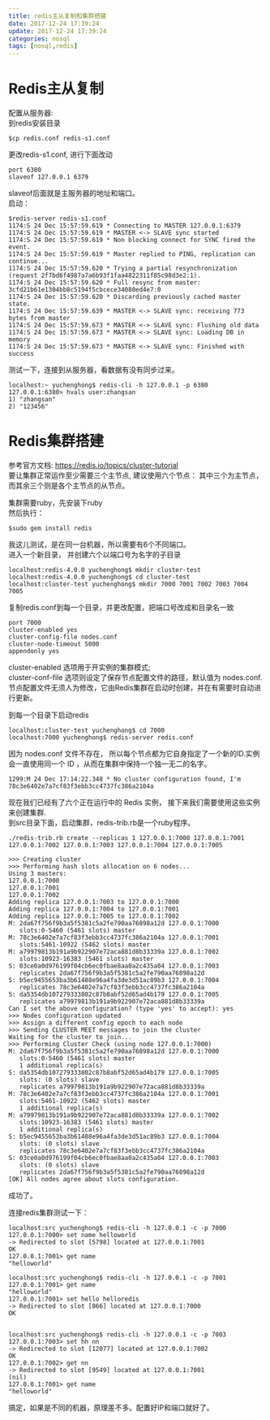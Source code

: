 ```yaml
---
title: redis主从复制和集群搭建
date: 2017-12-24 17:39:24
update: 2017-12-24 17:39:24
categories: nosql
tags: [nosql,redis]
---
```

# Redis主从复制
配置从服务器:  
到redis安装目录
```
$cp redis.conf redis-s1.conf
```
更改redis-s1.conf, 进行下面改动

```
port 6380
slaveof 127.0.0.1 6379
```
slaveof后面就是主服务器的地址和端口。  
启动：
```
$redis-server redis-s1.conf
1174:S 24 Dec 15:57:59.619 * Connecting to MASTER 127.0.0.1:6379
1174:S 24 Dec 15:57:59.619 * MASTER <-> SLAVE sync started
1174:S 24 Dec 15:57:59.619 * Non blocking connect for SYNC fired the event.
1174:S 24 Dec 15:57:59.619 * Master replied to PING, replication can continue...
1174:S 24 Dec 15:57:59.620 * Trying a partial resynchronization (request 2f7bd6f4987a7a6b93f1faa4822311f85c98d3e2:1).
1174:S 24 Dec 15:57:59.620 * Full resync from master: 3cfd21b61e1304bb8c5194f5cbcece34080ed4e7:0
1174:S 24 Dec 15:57:59.620 * Discarding previously cached master state.
1174:S 24 Dec 15:57:59.639 * MASTER <-> SLAVE sync: receiving 773 bytes from master
1174:S 24 Dec 15:57:59.673 * MASTER <-> SLAVE sync: Flushing old data
1174:S 24 Dec 15:57:59.673 * MASTER <-> SLAVE sync: Loading DB in memory
1174:S 24 Dec 15:57:59.673 * MASTER <-> SLAVE sync: Finished with success
```
测试一下，连接到从服务器，看数据有没有同步过来。

```
localhost:~ yuchenghong$ redis-cli -h 127.0.0.1 -p 6380
127.0.0.1:6380> hvals user:zhangsan
1) "zhangsan"
2) "123456"
```
# Redis集群搭建
参考官方文档: https://redis.io/topics/cluster-tutorial  
要让集群正常运作至少需要三个主节点, 建议使用六个节点： 其中三个为主节点， 而其余三个则是各个主节点的从节点。  

集群需要ruby，先安装下ruby  
然后执行：
```
$sudo gem install redis
```

我这儿测试，是在同一台机器，所以需要有6个不同端口。  
进入一个新目录， 并创建六个以端口号为名字的子目录
```
localhost:redis-4.0.0 yuchenghong$ mkdir cluster-test
localhost:redis-4.0.0 yuchenghong$ cd cluster-test
localhost:cluster-test yuchenghong$ mkdir 7000 7001 7002 7003 7004 7005
```
复制redis.conf到每一个目录，并更改配置，把端口号改成和目录名一致  
```
port 7000
cluster-enabled yes
cluster-config-file nodes.conf
cluster-node-timeout 5000
appendonly yes
```
cluster-enabled 选项用于开实例的集群模式;  
cluster-conf-file 选项则设定了保存节点配置文件的路径，默认值为 nodes.conf. 节点配置文件无须人为修改，它由Redis集群在启动时创建，并在有需要时自动进行更新。

  
到每一个目录下启动redis
```
localhost:cluster-test yuchenghong$ cd 7000
localhost:7000 yuchenghong$ redis-server redis.conf
```
因为 nodes.conf 文件不存在， 所以每个节点都为它自身指定了一个新的ID.实例会一直使用同一个 ID ，从而在集群中保持一个独一无二的名字。
```
1299:M 24 Dec 17:14:22.348 * No cluster configuration found, I'm 78c3e6402e7a7cf83f3ebb3cc4737fc386a2104a
```

现在我们已经有了六个正在运行中的 Redis 实例， 接下来我们需要使用这些实例来创建集群.  
到src目录下面，启动集群，redis-trib.rb是一个ruby程序。  

```
./redis-trib.rb create --replicas 1 127.0.0.1:7000 127.0.0.1:7001 127.0.0.1:7002 127.0.0.1:7003 127.0.0.1:7004 127.0.0.1:7005

>>> Creating cluster
>>> Performing hash slots allocation on 6 nodes...
Using 3 masters:
127.0.0.1:7000
127.0.0.1:7001
127.0.0.1:7002
Adding replica 127.0.0.1:7003 to 127.0.0.1:7000
Adding replica 127.0.0.1:7004 to 127.0.0.1:7001
Adding replica 127.0.0.1:7005 to 127.0.0.1:7002
M: 2da67f756f9b3a5f5381c5a2fe790aa76898a12d 127.0.0.1:7000
   slots:0-5460 (5461 slots) master
M: 78c3e6402e7a7cf83f3ebb3cc4737fc386a2104a 127.0.0.1:7001
   slots:5461-10922 (5462 slots) master
M: a79979813b191a9b922907e72aca881d8b33339a 127.0.0.1:7002
   slots:10923-16383 (5461 slots) master
S: 03ce0a0d976199f04cb6ec0fbae8aa0a2c435a04 127.0.0.1:7003
   replicates 2da67f756f9b3a5f5381c5a2fe790aa76898a12d
S: b5ec9455653ba3b61488e96a4fa3de3d51ac89b3 127.0.0.1:7004
   replicates 78c3e6402e7a7cf83f3ebb3cc4737fc386a2104a
S: da5354db107279333802c87b8abf52d65ad4b179 127.0.0.1:7005
   replicates a79979813b191a9b922907e72aca881d8b33339a
Can I set the above configuration? (type 'yes' to accept): yes
>>> Nodes configuration updated
>>> Assign a different config epoch to each node
>>> Sending CLUSTER MEET messages to join the cluster
Waiting for the cluster to join...
>>> Performing Cluster Check (using node 127.0.0.1:7000)
M: 2da67f756f9b3a5f5381c5a2fe790aa76898a12d 127.0.0.1:7000
   slots:0-5460 (5461 slots) master
   1 additional replica(s)
S: da5354db107279333802c87b8abf52d65ad4b179 127.0.0.1:7005
   slots: (0 slots) slave
   replicates a79979813b191a9b922907e72aca881d8b33339a
M: 78c3e6402e7a7cf83f3ebb3cc4737fc386a2104a 127.0.0.1:7001
   slots:5461-10922 (5462 slots) master
   1 additional replica(s)
M: a79979813b191a9b922907e72aca881d8b33339a 127.0.0.1:7002
   slots:10923-16383 (5461 slots) master
   1 additional replica(s)
S: b5ec9455653ba3b61488e96a4fa3de3d51ac89b3 127.0.0.1:7004
   slots: (0 slots) slave
   replicates 78c3e6402e7a7cf83f3ebb3cc4737fc386a2104a
S: 03ce0a0d976199f04cb6ec0fbae8aa0a2c435a04 127.0.0.1:7003
   slots: (0 slots) slave
   replicates 2da67f756f9b3a5f5381c5a2fe790aa76898a12d
[OK] All nodes agree about slots configuration.
```
成功了。  

连接redis集群测试一下：  
```
localhost:src yuchenghong$ redis-cli -h 127.0.0.1 -c -p 7000
127.0.0.1:7000> set name helloworld
-> Redirected to slot [5798] located at 127.0.0.1:7001
OK
127.0.0.1:7001> get name
"helloworld"

localhost:src yuchenghong$ redis-cli -h 127.0.0.1 -c -p 7001
127.0.0.1:7001> get name
"helloworld"
127.0.0.1:7001> set hello helloredis
-> Redirected to slot [866] located at 127.0.0.1:7000
OK


localhost:src yuchenghong$ redis-cli -h 127.0.0.1 -c -p 7003
127.0.0.1:7003> set hh nn
-> Redirected to slot [12077] located at 127.0.0.1:7002
OK
127.0.0.1:7002> get nn
-> Redirected to slot [9549] located at 127.0.0.1:7001
(nil)
127.0.0.1:7001> get name
"helloworld"
```
搞定，如果是不同的机器，原理差不多。配置好IP和端口就好了。 
